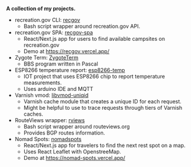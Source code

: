 **A collection of my projects.**

* recreation.gov CLI: [recgov](https://github.com/cache-control/recgov)
    * Bash script wrapper around recreation.gov API.
* recreation.gov SPA: [recgov-spa](https://github.com/cache-control/recgov-spa)
    * React/Next.js app for users to find available campsites on recreation.gov
    * Demo at <https://recgov.vercel.app/>
* Zygote Term: [ZygoteTerm](https://github.com/cache-control/ZygoteTerm)
    * BBS program written in Pascal
* ESP8266 temperature report: [esp8266-temp](https://github.com/cache-control/esp8266-temp)
    * IOT project that uses ESP8266 chip to report temperature measurements.
    * Uses arduino IDE and MQTT
* Varnish vmod: [libvmod-uniqid](https://github.com/cache-control/libvmod-uniqid)
    * Varnish cache module that creates a unique ID for each request.
    * Might be helpful to use to trace requests through tiers of Varnish caches.
* RouteViews wrapper: [rviews](https://github.com/cache-control/rviews)
    * Bash script wrapper around routeviews.org
    * Provides BGP routes information.
* Nomad Spots: [nomadspots](https://github.com/cache-control/nomadspots)
    * React/Next.js app for travelers to find the next rest spot on a map.
    * Uses React Leaflet with OpenstreeMap.
    * Demo at <https://nomad-spots.vercel.app/>
